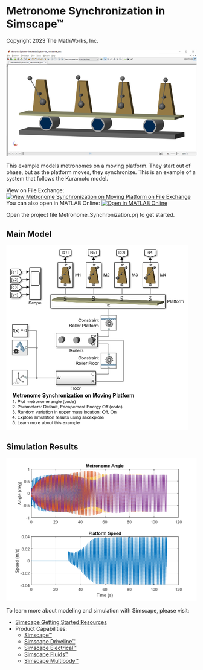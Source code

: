 # **Metronome Synchronization in Simscape&trade;**
Copyright 2023 The MathWorks, Inc.

![](Overview/html/sm_metronome_sync_mechExpAnim.png)

This example models metronomes on a moving platform.  They start out of phase, 
but as the platform moves, they synchronize.  This is an example of a system
that follows the Kuramoto model.

View on File Exchange: [![View Metronome Synchronization on Moving Platform on File Exchange](https://www.mathworks.com/matlabcentral/images/matlab-file-exchange.svg)](https://www.mathworks.com/matlabcentral/fileexchange/109700-metronome-synchronization-on-moving-platform)  
You can also open in MATLAB Online: [![Open in MATLAB Online](https://www.mathworks.com/images/responsive/global/open-in-matlab-online.svg)](https://matlab.mathworks.com/open/github/v1?repo=mathworks/Metronome-Synchronization-Simscape&project=Metronome_Synchronization.prj)

Open the project file Metronome_Synchronization.prj to get started.

## **Main Model**
![](Overview/html/sm_metronome_sync_01.png)

## **Simulation Results**
![](Overview/html/sm_metronome_sync_02.png)

To learn more about modeling and simulation with Simscape, please visit:
* [Simscape Getting Started Resources](https://www.mathworks.com/solutions/physical-modeling/resources.html)
* Product Capabilities:
   * [Simscape&trade;](https://www.mathworks.com/products/simscape.html)
   * [Simscape Driveline&trade;](https://www.mathworks.com/products/simscape-driveline.html)
   * [Simscape Electrical&trade;](https://www.mathworks.com/products/simscape-electrical.html)
   * [Simscape Fluids&trade;](https://www.mathworks.com/products/simscape-fluids.html)
   * [Simscape Multibody&trade;](https://www.mathworks.com/products/simscape-multibody.html)
